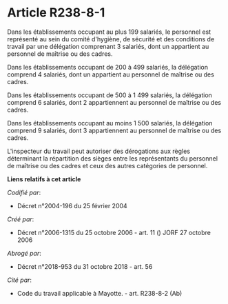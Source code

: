 # Article R238-8-1

Dans les établissements occupant au plus 199 salariés, le personnel est représenté au sein du comité d'hygiène, de sécurité
et des conditions de travail par une délégation comprenant 3 salariés, dont un appartient au personnel de maîtrise ou des
cadres.

Dans les établissements occupant de 200 à 499 salariés, la délégation comprend 4 salariés, dont un appartient au personnel de
maîtrise ou des cadres.

Dans les établissements occupant de 500 à 1 499 salariés, la délégation comprend 6 salariés, dont 2 appartiennent au
personnel de maîtrise ou des cadres.

Dans les établissements occupant au moins 1 500 salariés, la délégation comprend 9 salariés, dont 3 appartiennent au
personnel de maîtrise ou des cadres.

L'inspecteur du travail peut autoriser des dérogations aux règles déterminant la répartition des sièges entre les
représentants du personnel de maîtrise ou des cadres et ceux des autres catégories de personnel.

**Liens relatifs à cet article**

_Codifié par_:

  - Décret n°2004-196 du 25 février 2004

_Créé par_:

  - Décret n°2006-1315 du 25 octobre 2006 - art. 11 () JORF 27 octobre 2006

_Abrogé par_:

  - Décret n°2018-953 du 31 octobre 2018 - art. 56

_Cité par_:

  - Code du travail applicable à Mayotte. - art. R238-8-2 (Ab)
